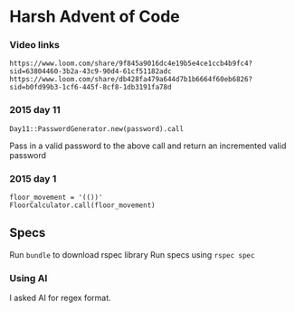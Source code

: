 # Harsh Advent of Code

### Video links
```
https://www.loom.com/share/9f845a9016dc4e19b5e4ce1ccb4b9fc4?sid=63804460-3b2a-43c9-90d4-61cf51182adc
https://www.loom.com/share/db428fa479a644d7b1b6664f60eb6826?sid=b0fd99b3-1cf6-445f-8cf8-1db3191fa78d
```

### 2015 day 11

```
Day11::PasswordGenerator.new(password).call    
```
Pass in a valid password to the above call and return an incremented valid password

### 2015 day 1
```
floor_movement = '(())'
FloorCalculator.call(floor_movement)
```

## Specs
  Run ```bundle``` to download rspec library
  Run specs using ```rspec spec```
  
### Using AI
  I asked AI for regex format.
